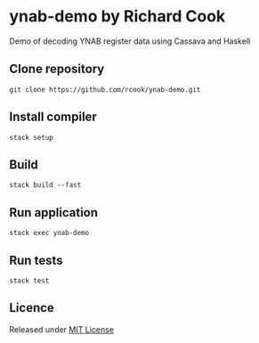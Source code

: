 # ynab-demo by Richard Cook

Demo of decoding YNAB register data using Cassava and Haskell

## Clone repository

```
git clone https://github.com/rcook/ynab-demo.git
```

## Install compiler

```
stack setup
```

## Build

```
stack build --fast
```

## Run application

```
stack exec ynab-demo
```

## Run tests

```
stack test
```

## Licence

Released under [MIT License][licence]

[licence]: LICENSE
